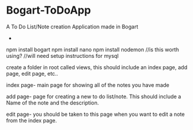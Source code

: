 Bogart-ToDoApp
==============

A To Do List/Note creation Application made in Bogart

-
npm install bogart
npm install nano
npm install nodemon //is this worth using? 
//will need setup instructions for mysql

create a folder in root called views, this should include an index page, add page, edit page, etc..

index page- main page for showing all of the notes you have made

add page- page for creating a new to do list/note. This should include a Name of the note and the description.

edit page- you should be taken to this page when you want to edit a note from the index page.


